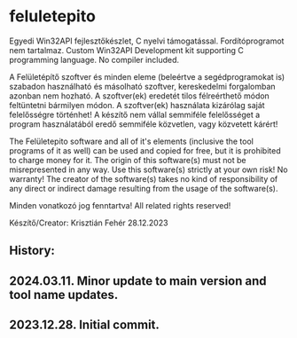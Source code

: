 # feluletepito

Egyedi Win32API fejlesztőkészlet, C nyelvi támogatással. Fordítóprogramot nem tartalmaz.
Custom Win32API Development kit  supporting C programming language. No compiler included.

A Felületépítő szoftver és minden eleme (beleértve a segédprogramokat is) szabadon használható és másolható szoftver, kereskedelmi forgalomban azonban nem hozható.
A szoftver(ek) eredetét tilos félreérthető módon feltüntetni bármilyen módon.
A szoftver(ek) használata kizárólag saját felelősségre történhet! A készítő nem vállal semmiféle felelősséget a program használatából eredő semmiféle közvetlen, vagy közvetett kárért!

The Felületepito software and all of it's elements (inclusive the tool programs of it as well) can be used and copied for free, but it is prohibited to charge money for it.
The origin of this software(s) must not be misrepresented in any way.
Use this software(s) strictly at your own risk! No warranty! The creator of the software(s) takes no kind of responsibility of any direct or indirect damage resulting from the usage of the software(s).

Minden vonatkozó jog fenntartva!
All related rights reserved!

Készítő/Creator: Krisztián Fehér
28.12.2023



History:
-
2024.03.11. Minor update to main version and tool name updates.
-
2023.12.28. Initial commit.
-
